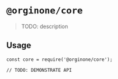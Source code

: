 # `@orginone/core`

> TODO: description

## Usage

```
const core = require('@orginone/core');

// TODO: DEMONSTRATE API
```
